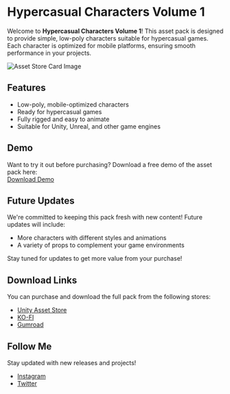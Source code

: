 # Hypercasual Characters Volume 1

Welcome to **Hypercasual Characters Volume 1**! This asset pack is designed to provide simple, low-poly characters suitable for hypercasual games. Each character is optimized for mobile platforms, ensuring smooth performance in your projects.

![Asset Store Card Image](https://github.com/user-attachments/assets/087c036d-7d3d-4cf2-8218-e790145e5b32)

## Features
- Low-poly, mobile-optimized characters
- Ready for hypercasual games
- Fully rigged and easy to animate
- Suitable for Unity, Unreal, and other game engines

## Demo
Want to try it out before purchasing? Download a free demo of the asset pack here:  
[Download Demo](https://ko-fi.com/s/52199d2665)

## Future Updates
We're committed to keeping this pack fresh with new content! Future updates will include:
- More characters with different styles and animations
- A variety of props to complement your game environments

Stay tuned for updates to get more value from your purchase!

## Download Links
You can purchase and download the full pack from the following stores:
- [Unity Asset Store](https://assetstore.unity.com/packages/3d/characters/humanoids/hyper-casual-characters-vol-1-210880)
- [KO-FI](https://ko-fi.com/s/d2efa9b497)
- [Gumroad](https://thcyrax.gumroad.com/l/fbcjc)

## Follow Me
Stay updated with new releases and projects!  
- [Instagram](https://www.instagram.com/3dthcyrax/)  
- [Twitter](https://x.com/thcyrax3d)  
